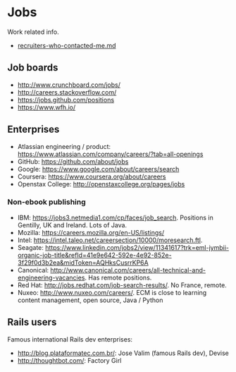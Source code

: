 # Jobs

Work related info.

- [recruiters-who-contacted-me.md](recruiters-who-contacted-me.md)

## Job boards

- http://www.crunchboard.com/jobs/
- http://careers.stackoverflow.com/
- https://jobs.github.com/positions
- https://www.wfh.io/

## Enterprises

- Atlassian engineering / product: <https://www.atlassian.com/company/careers/?tab=all-openings>
- GitHub: <https://github.com/about/jobs>
- Google: <https://www.google.com/about/careers/search>
- Coursera: <https://www.coursera.org/about/careers>
- Openstax College: <http://openstaxcollege.org/pages/jobs>

### Non-ebook publishing

- IBM: <https://jobs3.netmedia1.com/cp/faces/job_search>. Positions in Gentilly, UK and Ireland. Lots of Java.
- Mozilla: <https://careers.mozilla.org/en-US/listings/>
- Intel: <https://intel.taleo.net/careersection/10000/moresearch.ftl>.
- Seagate: <https://www.linkedin.com/jobs2/view/11341617?trk=eml-jymbii-organic-job-title&refId=41e9e642-592e-4e92-852e-3f29f0d3b2ea&midToken=AQHksCusrrKP6A>
- Canonical: <http://www.canonical.com/careers/all-technical-and-engineering-vacancies>. Has remote positions.
- Red Hat: <http://jobs.redhat.com/job-search-results/>. No France, remote.
- Nuxeo: <http://www.nuxeo.com/careers/>. ECM is close to learning content management, open source, Java / Python

## Rails users

Famous international Rails dev enterprises:

- <http://blog.plataformatec.com.br/>: Jose Valim (famous Rails dev), Devise
- <http://thoughtbot.com/>: Factory Girl
